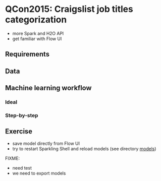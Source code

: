 # QCon2015: Craigslist job titles categorization

 - more Spark and H2O API
 - get familiar with Flow UI

## Requirements

## Data

## Machine learning workflow

### Ideal

### Step-by-step


## Exercise
  - save model directly from Flow UI
  - try to restart Sparkling Shell and reload models (see directory [models](models))
  
FIXME:
  - need test
  - we need to export models
  